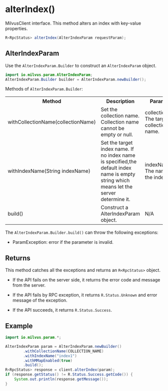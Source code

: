# alterIndex()

MilvusClient interface. This method alters an index with key-value properties.

```java
R<RpcStatus> alterIndex(AlterIndexParam requestParam);
```

## AlterIndexParam

Use the `AlterIndexParam.Builder` to construct an `AlterIndexParam` object.

```java
import io.milvus.param.AlterIndexParam;
AlterIndexParam.Builder builder = AlterIndexParam.newBuilder();
```

Methods of `AlterIndexParam.Builder`:

<table>
    <tr>
        <th>Method</th>
        <th>Description</th>
        <th>Parameters</th>
    </tr>
    <tr>
        <td>withCollectionName(collectionName)</td>
        <td>Set the collection name. Collection name cannot be empty or null.</td>
        <td>collectionName: The target collection name.</td>
    </tr>
    <tr>
        <td>withIndexName(String indexName)</td>
        <td>Set the target index name. If no index name is specified,the default index name is empty string which means let the server determine it.</td>
        <td>indexName: The name of the index.</td>
    </tr>
    <tr>
        <td>build()</td>
        <td>Construct a AlterIndexParam object.</td>
        <td>N/A</td>
    </tr>
</table>

The `AlterIndexParam.Builder.build()` can throw the following exceptions:

- ParamException: error if the parameter is invalid.

## Returns

This method catches all the exceptions and returns an `R<RpcStatus>` object.

- If the API fails on the server side, it returns the error code and message from the server.

- If the API fails by RPC exception, it returns `R.Status.Unknown` and error message of the exception.

- If the API succeeds, it returns `R.Status.Success`.

## Example

```java
import io.milvus.param.*;

AlterIndexParam param = AlterIndexParam.newBuilder()
        .withCollectionName(COLLECTION_NAME)
        .withIndexName("index1")
        .withMMapEnabled(true)
        .build();
R<RpcStatus> response = client.alterIndex(param);
if (response.getStatus() != R.Status.Success.getCode()) {
    System.out.println(response.getMessage());
}
```
